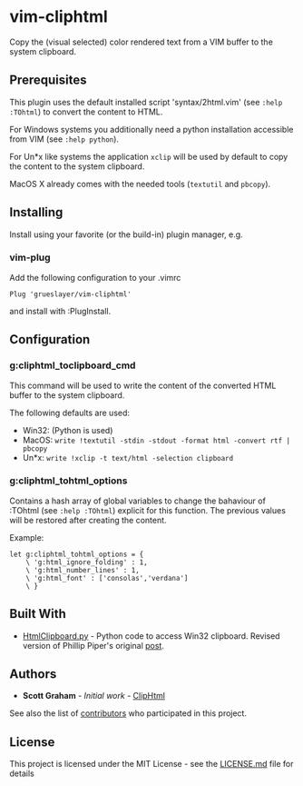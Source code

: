 ﻿# vim-cliphtml

Copy the (visual selected) color rendered text from a VIM buffer to the system clipboard.

## Prerequisites

This plugin uses the default installed script 'syntax/2html.vim' (see ```:help :TOhtml```) to convert the content to HTML.

For Windows systems you additionally need a python installation accessible from VIM (see ```:help python```).

For Un*x like systems the application ```xclip``` will be used by default to copy the content to the system clipboard.

MacOS X already comes with the needed tools (```textutil``` and ```pbcopy```). 

## Installing

Install using your favorite (or the build-in) plugin manager, e.g.

### vim-plug

Add the following configuration to your .vimrc

```vim
Plug 'grueslayer/vim-cliphtml'
``` 

and install with :PlugInstall.


## Configuration

### g:cliphtml_toclipboard_cmd

This command will be used to write the content of the converted HTML buffer to the system clipboard. 

The following defaults are used:

- Win32: <Empty> (Python is used)
- MacOS: ```write !textutil -stdin -stdout -format html -convert rtf | pbcopy```
- Un*x: ```write !xclip -t text/html -selection clipboard```

### g:cliphtml_tohtml_options

Contains a hash array of global variables to change the bahaviour of :TOhtml (see ```:help :TOhtml```) explicit for this function.
The previous values will be restored after creating the content.


Example:

```vim
let g:cliphtml_tohtml_options = {
	\ 'g:html_ignore_folding' : 1,
	\ 'g:html_number_lines' : 1,
	\ 'g:html_font' : ['consolas','verdana']
	\ }
``` 

## Built With

* [HtmlClipboard.py](https://gist.github.com/Erreinion/6691093) - Python code to access Win32 clipboard. Revised version of Phillip Piper's original [post](http://code.activestate.com/recipes/474121).

## Authors

* **Scott Graham** - *Initial work* - [ClipHtml](https://github.com/sgraham/sgraham/blob/master/vimfiles/plugin/cliphtml.vim)

See also the list of [contributors](https://github.com/grueslayer/vim-cliphtml/contributors) who participated in this project.

## License

This project is licensed under the MIT License - see the [LICENSE.md](LICENSE.md) file for details

